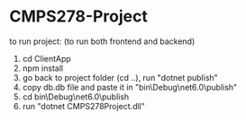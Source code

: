 # CMPS278-Project

to run project: (to run both frontend and backend)
  1. cd ClientApp
  2. npm install
  3. go back to project folder (cd ..), run "dotnet publish"
  4. copy db.db file and paste it in "bin\Debug\net6.0\publish"
  5. cd bin\Debug\net6.0\publish
  6. run "dotnet CMPS278Project.dll"
